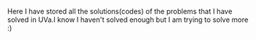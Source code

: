 Here I have stored all the solutions(codes) of the problems that I have solved in UVa.I know I haven't solved enough but I am
trying to solve more :)
